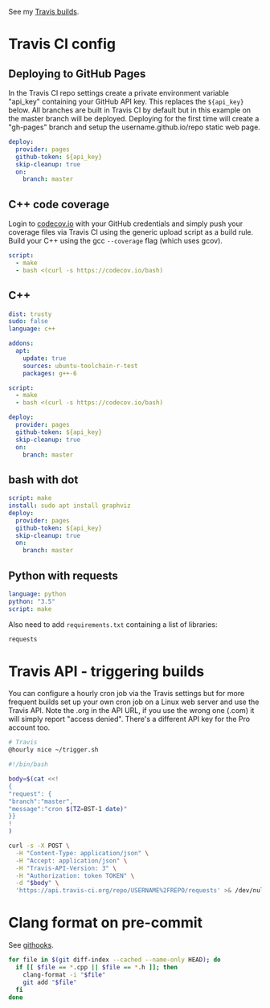 See my [Travis builds](https://travis-ci.org/deanturpin).

# Travis CI config
## Deploying to GitHub Pages
In the Travis CI repo settings create a private environment variable "api_key"
containing your GitHub API key. This replaces the ```${api_key}``` below. All
branches are built in Travis CI by default but in this example on the master
branch will be deployed. Deploying for the first time will create a "gh-pages"
branch and setup the username.github.io/repo static web page.

```yaml
deploy:
  provider: pages
  github-token: ${api_key}
  skip-cleanup: true
  on:
    branch: master
```

## C++ code coverage
Login to [codecov.io](https://codecov.io/) with your GitHub credentials and
simply push your coverage files via Travis CI using the generic upload script as
a build rule. Build your C++ using the gcc ```--coverage``` flag (which uses
gcov).

```yaml
script:
  - make
  - bash <(curl -s https://codecov.io/bash)
```

## C++
```yaml
dist: trusty
sudo: false
language: c++

addons:
  apt:
    update: true
    sources: ubuntu-toolchain-r-test
    packages: g++-6

script:
  - make
  - bash <(curl -s https://codecov.io/bash)

deploy:
  provider: pages
  github-token: ${api_key}
  skip-cleanup: true
  on:
    branch: master
```

## bash with dot
```yaml
script: make
install: sudo apt install graphviz
deploy:
  provider: pages
  github-token: ${api_key}
  skip-cleanup: true
  on:
    branch: master
```

## Python with requests
```yaml
language: python
python: "3.5"
script: make
```

Also need to add ```requirements.txt``` containing a list of libraries:
```bash
requests
```

# Travis API - triggering builds
You can configure a hourly cron job via the Travis settings but for more
frequent builds set up your own cron job on a Linux web server and use the
Travis API. Note the .org in the API URL, if you use the wrong one (.com) it
will simply report "access denied". There's a different API key for the Pro
account too.

```bash
# Travis
@hourly nice ~/trigger.sh
```

```bash
#!/bin/bash

body=$(cat <<!
{
"request": {
"branch":"master",
"message":"cron $(TZ=BST-1 date)"
}}
!
)

curl -s -X POST \
  -H "Content-Type: application/json" \
  -H "Accept: application/json" \
  -H "Travis-API-Version: 3" \
  -H "Authorization: token TOKEN" \
  -d "$body" \
  'https://api.travis-ci.org/repo/USERNAME%2FREPO/requests' >& /dev/null
```

# Clang format on pre-commit

See [githooks](https://github.com/deanturpin/githooks).

```bash
for file in $(git diff-index --cached --name-only HEAD); do
  if [[ $file == *.cpp || $file == *.h ]]; then
    clang-format -i "$file"
    git add "$file"
  fi
done
```
